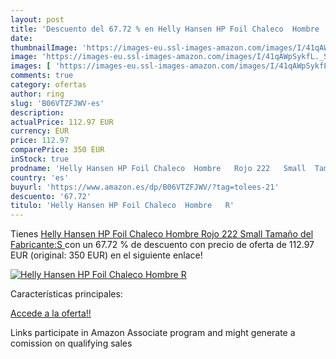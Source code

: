 ```yaml
---
layout: post
title: 'Descuento del 67.72 % en Helly Hansen HP Foil Chaleco  Hombre   R'
date: 
thumbnailImage: 'https://images-eu.ssl-images-amazon.com/images/I/41qAWpSykfL._SL200_.jpg'
image: 'https://images-eu.ssl-images-amazon.com/images/I/41qAWpSykfL._SL200_.jpg'
images: [ 'https://images-eu.ssl-images-amazon.com/images/I/41qAWpSykfL._SL200_.jpg' ]
comments: true
category: ofertas
author: ring
slug: 'B06VTZFJWV-es'
description:
actualPrice: 112.97 EUR
currency: EUR
price: 112.97
comparePrice: 350 EUR
inStock: true
prodname: 'Helly Hansen HP Foil Chaleco  Hombre   Rojo 222   Small  Tamaño del Fabricante:S '
country: 'es'
buyurl: 'https://www.amazon.es/dp/B06VTZFJWV/?tag=tolees-21'
descuento: '67.72'
titulo: 'Helly Hansen HP Foil Chaleco  Hombre   R'
---
```


Tienes [Helly Hansen HP Foil Chaleco  Hombre   Rojo 222   Small  Tamaño del Fabricante:S ](https://www.amazon.es/dp/B06VTZFJWV/?tag=tolees-21) con un 67.72 % de descuento con precio de oferta de 112.97 EUR (original: 350 EUR) en el siguiente enlace!

[![Helly Hansen HP Foil Chaleco  Hombre   R](https://images-eu.ssl-images-amazon.com/images/I/41qAWpSykfL._SL200_.jpg)](https://www.amazon.es/dp/B06VTZFJWV/?tag=tolees-21)

Características principales:


[Accede a la oferta!!](https://www.amazon.es/dp/B06VTZFJWV/?tag=tolees-21)

Links participate in Amazon Associate program and might generate a comission on qualifying sales


